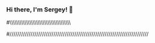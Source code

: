 ### Hi there, I'm Sergey! 👋
#\\\\\\\\\\\\\\\\\\\\\\\\\\\\\\\\\\\\\\\\\\\\\\\\\\\\\\\\\\\\\\\\\\\\\\\\\
<!-- #1. I study topics and tools in the field of information security audit. -->
<!-- #2. I study topics and tools in the field of approach to quality assurance  -->
#/////////////////////////////////////////////////////////////////////////
